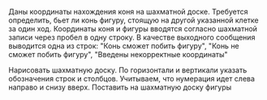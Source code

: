 Даны координаты нахождения коня на шахматной доске. Требуется определить, бьет ли конь фигуру, стоящую на другой указанной клетке за один ход. Координаты коня и фигуры вводятся согласно шахматной записи через пробел в одну строку. В качестве выходного сообщения выводится одна из строк: "Конь сможет побить фигуру", "Конь не сможет побить фигуру", "Введены некорректные координаты"


Нарисовать шахматную доску. По горизонтали и вертикали указать обозначения строк и столбцов. Учитываем, что нумерация идет слева направо и снизу вверх. Поставить на шахматную доску фигуры
